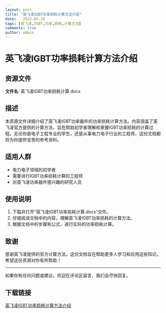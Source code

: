 ```yaml
---
layout: post
title: "英飞凌IGBT功率损耗计算方法介绍"
date:   2022-03-28
tags: [英飞凌,IGBT,功率,损耗,计算方法]
comments: true
author: admin
---
```

# 英飞凌IGBT功率损耗计算方法介绍

## 资源文件
**文件名**: 英飞凌IGBT功率损耗计算.docx

## 描述
本资源文件详细介绍了英飞凌IGBT功率器件的功率损耗计算方法。内容涵盖了英飞凌官方提供的计算方法，旨在帮助初学者理解和掌握IGBT功率损耗的计算过程。无论你是电子工程专业的学生，还是从事电力电子行业的工程师，这份文档都将为你提供宝贵的参考资料。

## 适用人群
- 电力电子领域的初学者
- 需要进行IGBT功率损耗计算的工程师
- 对英飞凌功率器件感兴趣的研究人员

## 使用说明
1. 下载并打开“英飞凌IGBT功率损耗计算.docx”文件。
2. 仔细阅读文档中的内容，理解英飞凌IGBT功率损耗的计算方法。
3. 根据文档中的步骤和公式，进行实际的功率损耗计算。

## 致谢
感谢英飞凌提供的官方计算方法，这份文档旨在帮助更多人学习和应用这些知识。希望这份资源对你有所帮助！

---

如果你有任何问题或建议，欢迎在评论区留言，我们会尽快回复。

## 下载链接

[英飞凌IGBT功率损耗计算方法介绍](https://pan.quark.cn/s/43092f2351f3)